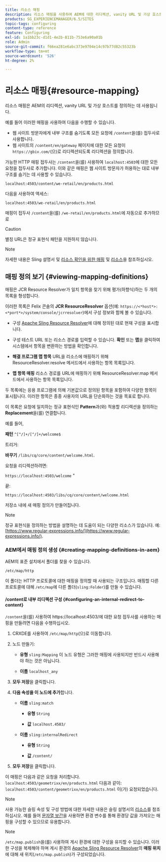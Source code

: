 ```yaml
---
title: 리소스 매핑
description: 리소스 매핑을 사용하여 AEM에 대한 리디렉션, vanity URL 및 가상 호스트를 정의하는 방법을 알아봅니다.
products: SG_EXPERIENCEMANAGER/6.5/SITES
topic-tags: configuring
content-type: reference
feature: Configuring
exl-id: 1a1bb23c-d1d1-4e2b-811b-753e6a90a01b
role: Admin
source-git-commit: f66ea281e6abc373e9704e14c97b77d82c55323b
workflow-type: tm+mt
source-wordcount: '526'
ht-degree: 2%

---
```


# 리소스 매핑{#resource-mapping}

리소스 매핑은 AEM의 리디렉션, vanity URL 및 가상 호스트를 정의하는 데 사용됩니다.

예를 들어 이러한 매핑을 사용하여 다음을 수행할 수 있습니다.

* 웹 사이트 방문자에게 내부 구조를 숨기도록 모든 요청에 `/content`을(를) 접두사로 사용합니다.
* 웹 사이트의 `/content/en/gateway` 페이지에 대한 모든 요청이 `https://gbiv.com/`(으)로 리디렉션되도록 리디렉션을 정의합니다.

가능한 HTTP 매핑 접두사는 `/content`을(를) 사용하여 `localhost:4503`에 대한 모든 요청을 접두사로 추가합니다. 이와 같은 매핑은 웹 사이트 방문자가 허용하는 대로 내부 구조를 숨기는 데 사용할 수 있습니다.

`localhost:4503/content/we-retail/en/products.html`

다음을 사용하여 액세스:

`localhost:4503/we-retail/en/products.html`

매핑이 접두사 `/content`을(를) `/we-retail/en/products.html`에 자동으로 추가하므로

>[!CAUTION]
>
>별칭 URL은 정규 표현식 패턴을 지원하지 않습니다.

>[!NOTE]
>
>자세한 내용은 Sling 설명서 및 [리소스 확인을 위한 매핑](https://sling.apache.org/documentation/the-sling-engine/mappings-for-resource-resolution.html) 및 [리소스](https://sling.apache.org/documentation/the-sling-engine/mappings-for-resource-resolution.html)을 참조하십시오.

## 매핑 정의 보기 {#viewing-mapping-definitions}

매핑은 JCR Resource Resolver가 일치 항목을 찾기 위해 평가(하향식)하는 두 개의 목록을 형성합니다.

이러한 목록은 Felix 콘솔의 **JCR ResourceResolver** 옵션(예: `https://<*host*>:<*port*>/system/console/jcrresolver`)에서 구성 정보와 함께 볼 수 있습니다.

* 구성
[Apache Sling Resource Resolver](/help/overview/seo-and-url-management.md#etc-map)에 대해 정의된 대로 현재 구성을 표시합니다.

* 구성 테스트
URL 또는 리소스 경로를 입력할 수 있습니다. **확인** 또는 **맵**&#x200B;을 클릭하여 시스템에서 항목을 변환하는 방법을 확인합니다.

* **해결 프로그램 맵 항목**
URL을 리소스에 매핑하기 위해 ResourceResolver.resolve 메서드에서 사용하는 항목 목록입니다.

* **맵 항목 매핑**
리소스 경로를 URL에 매핑하기 위해 ResourceResolver.map 메서드에서 사용하는 항목 목록입니다.

두 목록에는 응용 프로그램에 의해 기본값으로 정의된 항목을 포함하여 다양한 항목이 표시됩니다. 이러한 항목은 종종 사용자의 URL을 단순화하는 것을 목표로 합니다.

이 목록은 요청에 일치하는 정규 표현식인 **Pattern**&#x200B;과(와) 적용할 리디렉션을 정의하는 **Replacement**&#x200B;을(를) 연결합니다.

예를 들어,

**패턴** `^[^/]+/[^/]+/welcome$`

트리거:

**바꾸기** `/libs/cq/core/content/welcome.html`.

요청을 리디렉션하려면:

`https://localhost:4503/welcome` &quot;

끝:

`https://localhost:4503/libs/cq/core/content/welcome.html`

저장소 내에 새 매핑 정의가 만들어집니다.

>[!NOTE]
>
>정규 표현식을 정의하는 방법을 설명하는 데 도움이 되는 다양한 리소스가 있습니다. 예: [https://www.regular-expressions.info/](https://www.regular-expressions.info/).

### AEM에서 매핑 정의 생성 {#creating-mapping-definitions-in-aem}

AEM의 표준 설치에서 폴더를 찾을 수 있습니다.

`/etc/map/http`

이 폴더는 HTTP 프로토콜에 대한 매핑을 정의할 때 사용되는 구조입니다. 매핑할 다른 프로토콜에 대해 `/etc/map`에 다른 폴더(`sling:Folder`)를 만들 수 있습니다.

#### /content로 내부 리디렉션 구성 {#configuring-an-internal-redirect-to-content}

`/content`을(를) 사용하여 https://localhost:4503/에 대한 요청 접두사를 사용하는 매핑을 만들려면 다음을 수행하십시오.

1. CRXDE를 사용하여 `/etc/map/http`(으)로 이동합니다.

1. 노드 만들기:

   * **유형** `sling:Mapping`
이 노드 유형은 그러한 매핑에 사용되지만 반드시 사용해야 하는 것은 아닙니다.

   * **이름** `localhost_any`

1. **모두 저장**&#x200B;을 클릭합니다.
1. **다음 속성을 이 노드에 추가**&#x200B;합니다.

   * **이름** `sling:match`

      * **유형** `String`

      * **값** `localhost.4503/`

   * **이름** `sling:internalRedirect`

      * **유형** `String`

      * **값** `/content/`

1. **모두 저장**&#x200B;을 클릭합니다.

이 매핑은 다음과 같은 요청을 처리합니다.
`localhost:4503/geometrixx/en/products.html`
다음과 같이:
`localhost:4503/content/geometrixx/en/products.html`
이(가) 요청되었습니다.

>[!NOTE]
>
>사용 가능한 슬링 속성 및 구성 방법에 대한 자세한 내용은 슬링 설명서의 [리소스](https://sling.apache.org/documentation/the-sling-engine/mappings-for-resource-resolution.html)를 참조하십시오.
>예를 들어 [문자열 보간](https://sling.apache.org/documentation/the-sling-engine/mappings-for-resource-resolution.html#string-interpolation-for-etcmap)을 사용하면 환경 변수를 통해 환경당 값을 가져오는 매핑을 구성할 수 있으므로 유용합니다.

>[!NOTE]
>
>`/etc/map.publish`을(를) 사용하여 게시 환경에 대한 구성을 유지할 수 있습니다. 이러한 구성을 복제해야 하며 게시 환경의 [Apache Sling Resource Resolver](/help/overview/seo-and-url-management.md#etc-map)의 **매핑 위치**&#x200B;에 대해 새 위치(`/etc/map.publish`)가 구성되었습니다.
